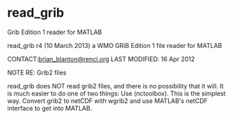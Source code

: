 read_grib
=========

Grib Edition 1 reader for MATLAB

read_grib r4 (10 March 2013)
a WMO GRiB Edition 1 file reader for MATLAB

CONTACT:brian_blanton@renci.org
LAST MODIFIED: 16 Apr 2012

NOTE RE: Grib2 files

read_grib does NOT read grib2 files, and there is no possibility that it will. It is much easier to do one of two things:
Use (nctoolbox). This is the simplest way.
Convert grib2 to netCDF with wgrib2 and use MATLAB's netCDF interface to get into MATLAB.

